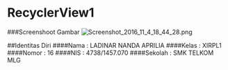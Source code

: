 # RecyclerView1

###Screenshoot Gambar
![Screenshot_2016_11_4_18_44_28.png](https://s21.postimg.org/9vsrbqr47/Screenshot_2016_11_4_18_44_28.png)

##Identitas Diri
####Nama    : LADINAR NANDA APRILIA
####Kelas   : XIRPL1
####Nomor   : 16
####NIS     : 4738/1457.070
####Sekolah : SMK TELKOM MLG
